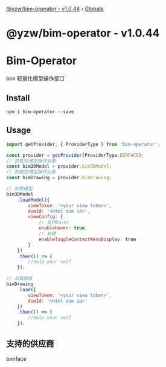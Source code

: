 [@yzw/bim-operator - v1.0.44](README.md) › [Globals](globals.md)

# @yzw/bim-operator - v1.0.44

# Bim-Operator

bim 轻量化模型操作接口

## Install

```shell
npm i bim-operator --save
```

## Usage

```js
import getProvider, { ProviderType } from 'bim-operator';

const provider = getProvider(ProviderType.BIMFACE);
// 获取3D模型操作对象
const bim3DModel = provider.bim3DModel;
// 获取3D模型操作对象
const bimDrawing = provider.bimDrawing;

// 加载模型
bim3DModel
    .loadModel({
        viewToken: '<your view token>',
        domId: '<html dom id>',
        viewConfig: {
            // 支持hover
            enableHover: true,
            // 右键
            enableToggleContextMenuDisplay: true
        }
    })
    .then(() => {
        //help your self
    });

// 加载图纸
bimDrawing
    .load({
        viewToken: '<your view token>',
        domId: '<html dom id>'
    })
    .then(() => {
        //help your self
    });
```

## 支持的供应商

bimface
